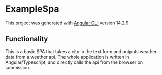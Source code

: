 # ExampleSpa
This project was generated with [Angular CLI](https://github.com/angular/angular-cli) version 14.2.9.

## Functionality
This is a basic SPA that takes a city in the text form and outputs weather data from a weather api.
The whole application is written in Angular/Typescript, and directly calls the api from the browser on submission.
